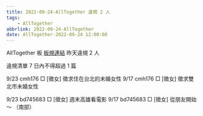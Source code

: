 ```yaml
---
title: 2022-09-24-AllTogether 違規 2 人
tags:
    - AllTogether
abbrlink: 2022-09-24-AllTogether
date: AllTogether-2022-09-24 12:00:00
---
```

AllTogether 板 [板規連結](https://www.ptt.cc/bbs/AllTogether/M.1643211430.A.5FB.html)
昨天違規 2 人
<!-- more -->

違規清單
7 日內不得超過 1 篇

9/23 cmh176 □ [徵女] 徵求住在台北的未婚女性
9/17 cmh176 □ [徵女] 徵求雙北市未婚女性

9/23 bd745683 □ [徵女] 週末高雄看電影
9/17 bd745683 □ [徵女] 從朋友開始～ （南部）
